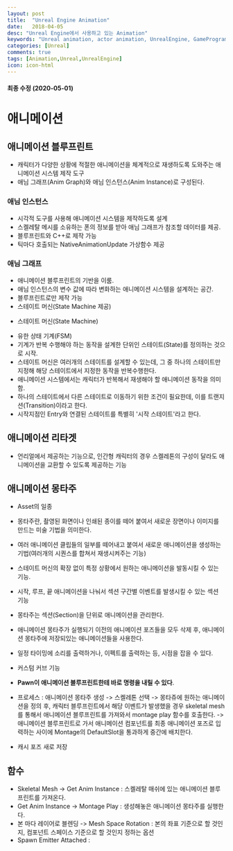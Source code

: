 ```yaml
---
layout: post
title:  "Unreal Engine Animation"
date:   2018-04-05
desc: "Unreal Engine에서 사용하고 있는 Animation"
keywords: "Unreal animation, actor animation, UnrealEngine, GameProgramming, Animation Blueprint, AnimInstance"
categories: [Unreal]
comments: true
tags: [Animation,Unreal,UnrealEngine]
icon: icon-html
---
```


#### 최종 수정 (2020-05-01)

# 애니메이션

## 애니메이션 블루프린트
 - 캐릭터가 다양한 상황에 적절한 애니메이션을 체계적으로 재생하도록 도와주는 애니메이션 시스템 제작 도구
 - 애님 그래프(Anim Graph)와 애님 인스턴스(Anim Instance)로 구성된다.
  
  
### 애님 인스턴스
 - 시각적 도구를 사용해 애니메이션 시스템을 제작하도록 설계
 - 스켈레탈 메시를 소유하는 폰의 정보를 받아 애님 그래프가 참조할 데이터를 제공. 
 - 블루프린트와 C++로 제작 가능
 - 틱마다 호출되는 NativeAnimationUpdate 가상함수 제공


### 애님 그래프
 - 애니메이션 블루프린트의 기반을 이룸.
 - 애님 인스턴스의 변수 값에 따라 변화하는 애니메이션 시스템을 설계하는 공간.
 - 블루프린트로만 제작 가능
 - 스테이트 머신(State Machine 제공)
  
 * 스테이트 머신(State Machine)
  - 유한 상태 기계(FSM)
  - 기계가 반복 수행해야 하는 동작을 설계한 단위인 스테이트(State)를 정의하는 것으로 시작.
  - 스테이트 머신은 여러개의 스테이트를 설계할 수 있는데, 그 중 하나의 스테이트만 지정해 해당 스테이트에서 지정한 동작을 반복수행한다.
  - 애니메이션 시스템에서는 캐릭터가 반복해서 재생해야 할 애니메이션 동작을 의미함.
  - 하나의 스테이트에서 다른 스테이트로 이동하기 위한 조건이 필요한데, 이를 트랜지션(Transition)이라고 한다.
  - 시작지점인 Entry와 연결된 스테이트를 특별히 '시작 스테이트'라고 한다.
  
    
## 애니메이션 리타겟
 - 언리얼에서 제공하는 기능으로, 인간형 캐릭터의 경우 스켈레톤의 구성이 달라도 애니메이션을 교환할 수 있도록 제공하는 기능

## 애니메이션 몽타주
 - Asset의 일종
 - 몽타주란, 촬영된 화면이나 인쇄된 종이를 떼어 붙여서 새로운 장면이나 이미지를 만드는 미술 기법을 의미한다.
 - 여러 애니메이션 클립들의 일부를 떼어내고 붙여서 새로운 애니메이션을 생성하는 기법(여러개의 시퀀스를 합쳐서 재생시켜주는 기능)
 - 스테이트 머신의 확장 없이 특정 상황에서 원하는 애니메이션을 발동시킬 수 있는 기능.
 - 시작, 루프, 끝 애니메이션을 나눠서 섹션 구간별 이벤트를 발생시킬 수 있는 섹션 기능
 - 몽타주는 섹션(Section)을 단위로 애니메이션을 관리한다.
 - 애니메이션 몽타주가 실행되기 이전의 애니메이션 포즈들을 모두 삭제 후, 애니메이션 몽타주에 저장되있는 애니메이션들을 사용한다.
 - 일정 타이밍에 소리를 출력하거나, 이펙트를 출력하는 등, 시점을 잡을 수 있다.
 - 커스텀 커브 기능
 - **Pawn이 애니메이션 블루프린트한테 바로 명령을 내릴 수 있다**.

 - 프로세스 : 애니메이션 몽타주 생성 -> 스켈레톤 선택 -> 몽타쥬에 원하는 애니메이션을 정의 후, 캐릭터 블루프린트에서 해당 이벤트가 발생했을 경우 skeletal mesh를 통해서 애니메이션 블루프린트를 가져와서 montage play 함수를 호출한다. -> 애니메이션 블루프린트로 가서 애니메이션 컴포넌트를 최종 애니메이션 포즈로 입력하는 사이에 Montage의 DefaultSlot을 통과하게 중간에 배치한다.

 - 캐시 포즈 새로 저장


## 함수
 - Skeletal Mesh -> Get Anim Instance : 스켈레탈 매쉬에 있는 애니메이션 블루프린트를 가져온다.
 - Get Anim Instance -> Montage Play : 생성해놓은 애니메이션 몽타주를 실행한다.
 - 본 마다 레이어로 블렌딩 -> Mesh Space Rotation : 본의 좌표 기준으로 할 것인지, 컴포넌트 스페이스 기준으로 할 것인지 정하는 옵션
 - Spawn Emitter Attached :
